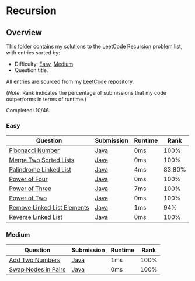# Recursion

## Overview
This folder contains my solutions to the LeetCode [Recursion](https://leetcode.com/problem-list/recursion/) problem list,
with entries sorted by:
- Difficulty: [Easy](#easy), [Medium](#medium).
- Question title.

All entries are sourced from my [LeetCode](https://github.com/shumarb/leetcode) repository.

(*Note*: Rank indicates the percentage of submissions that my code outperforms in terms of runtime.)

Completed: 10/46.

### Easy
| Question                                                                                              | Submission                                                                                           | Runtime | Rank   |
|-------------------------------------------------------------------------------------------------------|------------------------------------------------------------------------------------------------------|---------|--------|
| [Fibonacci Number](https://leetcode.com/problems/fibonacci-number/description/)                       | [Java](https://github.com/shumarb/leetcode/blob/main/submissions/java/FibonacciNumber.java)          | 0ms     | 100%   |
| [Merge Two Sorted Lists](https://leetcode.com/problems/merge-two-sorted-lists/description/)           | [Java](https://github.com/shumarb/leetcode/blob/main/submissions/java/MergeTwoSortedLists.java)      | 0ms     | 100%   |
| [Palindrome Linked List](https://leetcode.com/problems/palindrome-linked-list/description/)           | [Java](https://github.com/shumarb/leetcode/blob/main/submissions/java/PalindromeLinkedList.java)     | 4ms     | 83.80% |
| [Power of Four](https://leetcode.com/problems/power-of-four/description/)                             | [Java](https://github.com/shumarb/leetcode/blob/main/submissions/java/PowerOfFour.java)              | 0ms     | 100%   |
| [Power of Three](https://leetcode.com/problems/power-of-three/description/)                           | [Java](https://github.com/shumarb/leetcode/blob/main/submissions/java/PowerOfThree.java)             | 7ms     | 100%   |
| [Power of Two](https://leetcode.com/problems/power-of-two/description/)                               | [Java](https://github.com/shumarb/leetcode/blob/main/submissions/java/PowerOfTwo.java)               | 0ms     | 100%   |
| [Remove Linked List Elements](https://leetcode.com/problems/remove-linked-list-elements/description/) | [Java](https://github.com/shumarb/leetcode/blob/main/submissions/java/RemoveLinkedListElements.java) | 1ms     | 94%    |
| [Reverse Linked List](https://leetcode.com/problems/reverse-linked-list/description/)                 | [Java](https://github.com/shumarb/leetcode/blob/main/submissions/java/ReverseLinkedList.java)        | 0ms     | 100%   |

### Medium
| Question                                                                               | Submission                                                                                   | Runtime | Rank |
|----------------------------------------------------------------------------------------|----------------------------------------------------------------------------------------------|---------|------|
| [Add Two Numbers](https://leetcode.com/problems/add-two-numbers/description/)          | [Java](https://github.com/shumarb/leetcode/blob/main/submissions/java/AddTwoNumbers.java)    | 1ms     | 100% |
| [Swap Nodes in Pairs](https://leetcode.com/problems/swap-nodes-in-pairs/descript-ion/) | [Java](https://github.com/shumarb/leetcode/blob/main/submissions/java/SwapNodesInPairs.java) | 0ms     | 100% |
